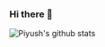 ### Hi there 👋
![Piyush's github stats](https://github-readme-stats.vercel.app/api?username=Piyusinha&hide=["contribs","prs"])

<!--
**Piyusinha/Piyusinha** is a ✨ _special_ ✨ repository because its `README.md` (this file) appears on your GitHub profile.

Here are some ideas to get you started:

- 🔭 I’m currently working on ...
- 🌱 I’m currently learning ...
- 👯 I’m looking to collaborate on ...
- 🤔 I’m looking for help with ...
- 💬 Ask me about ...
- 📫 How to reach me: ...
- 😄 Pronouns: ...
- ⚡ Fun fact: ...
-->
